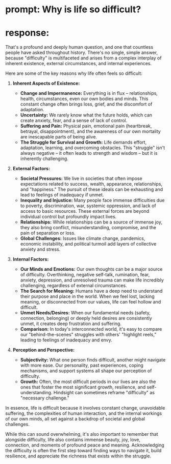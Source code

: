 # prompt: Why is life so difficult?
# response:

That's a profound and deeply human question, and one that countless people have asked throughout history. There's no single, simple answer, because "difficulty" is multifaceted and arises from a complex interplay of inherent existence, external circumstances, and internal experiences.

Here are some of the key reasons why life often feels so difficult:

1.  **Inherent Aspects of Existence:**
    *   **Change and Impermanence:** Everything is in flux – relationships, health, circumstances, even our own bodies and minds. This constant change often brings loss, grief, and the discomfort of adaptation.
    *   **Uncertainty:** We rarely know what the future holds, which can create anxiety, fear, and a sense of lack of control.
    *   **Suffering and Pain:** Physical pain, emotional pain (heartbreak, betrayal, disappointment), and the awareness of our own mortality are inescapable parts of being alive.
    *   **The Struggle for Survival and Growth:** Life demands effort, adaptation, learning, and overcoming obstacles. This "struggle" isn't always negative – it often leads to strength and wisdom – but it is inherently challenging.

2.  **External Factors:**
    *   **Societal Pressures:** We live in societies that often impose expectations related to success, wealth, appearance, relationships, and "happiness." The pursuit of these ideals can be exhausting and lead to feelings of inadequacy if unmet.
    *   **Inequality and Injustice:** Many people face immense difficulties due to poverty, discrimination, war, systemic oppression, and lack of access to basic resources. These external forces are beyond individual control but profoundly impact lives.
    *   **Relationships:** While relationships can be a source of immense joy, they also bring conflict, misunderstanding, compromise, and the pain of separation or loss.
    *   **Global Challenges:** Issues like climate change, pandemics, economic instability, and political turmoil add layers of collective anxiety and stress.

3.  **Internal Factors:**
    *   **Our Minds and Emotions:** Our own thoughts can be a major source of difficulty. Overthinking, negative self-talk, rumination, fear, anxiety, depression, and unresolved trauma can make life incredibly challenging, regardless of external circumstances.
    *   **The Search for Meaning:** Humans have a deep need to understand their purpose and place in the world. When we feel lost, lacking meaning, or disconnected from our values, life can feel hollow and difficult.
    *   **Unmet Needs/Desires:** When our fundamental needs (safety, connection, belonging) or deeply held desires are consistently unmet, it creates deep frustration and suffering.
    *   **Comparison:** In today's interconnected world, it's easy to compare our "behind-the-scenes" struggles with others' "highlight reels," leading to feelings of inadequacy and envy.

4.  **Perception and Perspective:**
    *   **Subjectivity:** What one person finds difficult, another might navigate with more ease. Our personality, past experiences, coping mechanisms, and support systems all shape our perception of difficulty.
    *   **Growth:** Often, the most difficult periods in our lives are also the ones that foster the most significant growth, resilience, and self-understanding. Hindsight can sometimes reframe "difficulty" as "necessary challenge."

In essence, life is difficult because it involves constant change, unavoidable suffering, the complexities of human interaction, and the internal workings of our own minds, all set against a backdrop of societal and global challenges.

While this can sound overwhelming, it's also important to remember that alongside difficulty, life also contains immense beauty, joy, love, connection, and moments of profound peace and meaning. Acknowledging the difficulty is often the first step toward finding ways to navigate it, build resilience, and appreciate the richness that exists within the struggle.